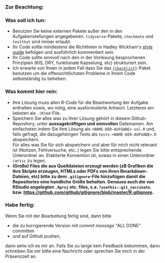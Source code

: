 ### Zur Beachtung:

### Was soll ich tun:

* Benutzen Sie keine externen Pakete außer den in den Aufgabenstellungen angegebenen. `tidyverse`-Pakete, `checkmate` und `testthat` sind immer erlaubt.
* Ihr Code sollte mindestens die Richtlinien in Hadley Wickham's [style guide](http://r-pkgs.had.co.nz/style.html) befolgen und ausführlich kommentiert sein.
* Ihr Code sollte sinnvoll nach den in der Vorlesung besprochenen Prinzipien (KIS, DRY, funktionale Kapselung, etc) strukturiert sein.
* Ich erwarte von Ihnen in jedem Fall dass Sie das [`{checklist}`](https://github.com/fabian-s/checklist)-Paket benutzen um die offensichtlichsten Probleme in Ihrem Code selbstständig zu beheben.

### Was kommt hier rein:

* Ihre Lösung muss allen R-Code für die Beantwortung der Aufgabe enthalten sowie, wo nötig, eine ausformulierte Antwort. Letzteres am liebsten als `.(R)md`-File.
* Speichern Sie alles was zu Ihrer Lösung gehört in diesem Github-Repository, unter **aussagekräftigen und sinnvollen** Dateinamen. Am einfachsten indem Sie Ihre Lösung als `<NAME-DER-AUFGABE>-sol.R` und, falls gefragt, die dazugehörigen Tests als `tests-<NAME-DER-AUFGABE>.R` abspeichern.  
Für alles was Sie für sich abspeichern und aber für mich nicht relevant ist (Notizen, Fehlversuche, etc..) legen Sie bitte entsprechende Unterordner an. Etablierte Konvention ist, sowas in einen Unterordner `/attic` zu legen.
* **(Große) Files die aus Quelldateien erzeugt werden (zB Grafiken die ihre Skripte erzeugen, HTMLs oder PDFs von ihren Rmarkdown-Dateien, etc) bitte zu dem `.gitignore`-File hinzufügen damit die Repositories eine handliche Größe behalten. Genauso auch die von RStudio angelegten `.Rproj` etc. files, s.a. `?usethis::git_vaccinate`.  bzw. <https://github.com/github/gitignore/blob/master/R.gitignore>.**

### Habe fertig:

Wenn Sie mit der Bearbeitung fertig sind, dann bitte

* die zu korrigierende Version mit *commit message* "ALL DONE" committen
* und auf Github pushen,

dann sehe ich es mir an.
Falls Sie zu lange kein Feedback bekommen, dann schreiben Sie mir bitte eine Nachricht oder sprechen Sie mich in der Präsenzzeit an. 
